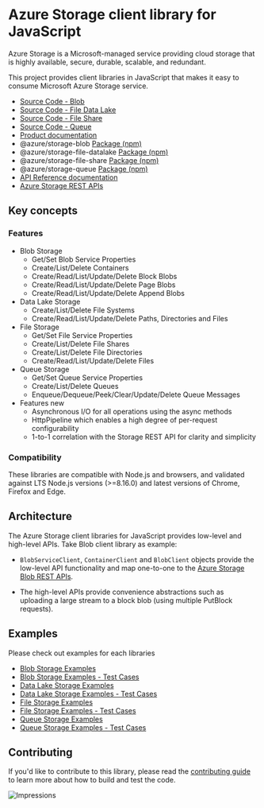 # Azure Storage client library for JavaScript

Azure Storage is a Microsoft-managed service providing cloud storage that is highly available, secure, durable, scalable, and redundant.

This project provides client libraries in JavaScript that makes it easy to consume Microsoft Azure Storage service.

- [Source Code - Blob](https://github.com/Azure/azure-sdk-for-js/tree/master/sdk/storage/storage-blob)
- [Source Code - File Data Lake](https://github.com/Azure/azure-sdk-for-js/tree/master/sdk/storage/storage-file-datalake)
- [Source Code - File Share](https://github.com/Azure/azure-sdk-for-js/tree/master/sdk/storage/storage-file-share)
- [Source Code - Queue](https://github.com/Azure/azure-sdk-for-js/tree/master/sdk/storage/storage-queue)
- [Product documentation](https://docs.microsoft.com/azure/storage)
- @azure/storage-blob [Package (npm)](https://www.npmjs.com/package/@azure/storage-blob)
- @azure/storage-file-datalake [Package (npm)](https://www.npmjs.com/package/@azure/storage-file-datalake)
- @azure/storage-file-share [Package (npm)](https://www.npmjs.com/package/@azure/storage-file-share)
- @azure/storage-queue [Package (npm)](https://www.npmjs.com/package/@azure/storage-queue)
- [API Reference documentation](https://docs.microsoft.com/javascript/api/overview/azure/storage-overview)
- [Azure Storage REST APIs](https://docs.microsoft.com/rest/api/storageservices/)

## Key concepts

### Features

- Blob Storage
  - Get/Set Blob Service Properties
  - Create/List/Delete Containers
  - Create/Read/List/Update/Delete Block Blobs
  - Create/Read/List/Update/Delete Page Blobs
  - Create/Read/List/Update/Delete Append Blobs
- Data Lake Storage
  - Create/List/Delete File Systems
  - Create/Read/List/Update/Delete Paths, Directories and Files
- File Storage
  - Get/Set File Service Properties
  - Create/List/Delete File Shares
  - Create/List/Delete File Directories
  - Create/Read/List/Update/Delete Files
- Queue Storage
  - Get/Set Queue Service Properties
  - Create/List/Delete Queues
  - Enqueue/Dequeue/Peek/Clear/Update/Delete Queue Messages
- Features new
  - Asynchronous I/O for all operations using the async methods
  - HttpPipeline which enables a high degree of per-request configurability
  - 1-to-1 correlation with the Storage REST API for clarity and simplicity

### Compatibility

These libraries are compatible with Node.js and browsers, and validated against LTS Node.js versions (>=8.16.0) and latest versions of Chrome, Firefox and Edge.

## Architecture

The Azure Storage client libraries for JavaScript provides low-level and high-level APIs. Take Blob client library as example:

- `BlobServiceClient`, `ContainerClient` and `BlobClient` objects provide the low-level API functionality and map one-to-one to the [Azure Storage Blob REST APIs](https://docs.microsoft.com/rest/api/storageservices/blob-service-rest-api).

- The high-level APIs provide convenience abstractions such as uploading a large stream to a block blob (using multiple PutBlock requests).

## Examples

Please check out examples for each libraries

- [Blob Storage Examples](https://github.com/Azure/azure-sdk-for-js/tree/master/sdk/storage/storage-blob/samples)
- [Blob Storage Examples - Test Cases](https://github.com/Azure/azure-sdk-for-js/tree/master/sdk/storage/storage-blob/test/)
- [Data Lake Storage Examples](https://github.com/Azure/azure-sdk-for-js/tree/master/sdk/storage/storage-file-datalake/samples)
- [Data Lake Storage Examples - Test Cases](https://github.com/Azure/azure-sdk-for-js/tree/master/sdk/storage/storage-file-datalake/test)
- [File Storage Examples](https://github.com/Azure/azure-sdk-for-js/tree/master/sdk/storage/storage-file-share/samples)
- [File Storage Examples - Test Cases](https://github.com/Azure/azure-sdk-for-js/tree/master/sdk/storage/storage-file-share/test)
- [Queue Storage Examples](https://github.com/Azure/azure-sdk-for-js/tree/master/sdk/storage/storage-queue/samples)
- [Queue Storage Examples - Test Cases](https://github.com/Azure/azure-sdk-for-js/tree/master/sdk/storage/storage-queue/test)

## Contributing

If you'd like to contribute to this library, please read the [contributing guide](https://github.com/Azure/azure-sdk-for-js/blob/master/CONTRIBUTING.md) to learn more about how to build and test the code.

![Impressions](https://azure-sdk-impressions.azurewebsites.net/api/impressions/azure-sdk-for-js%2Fsdk%2Fstorage%2FREADME.png)
